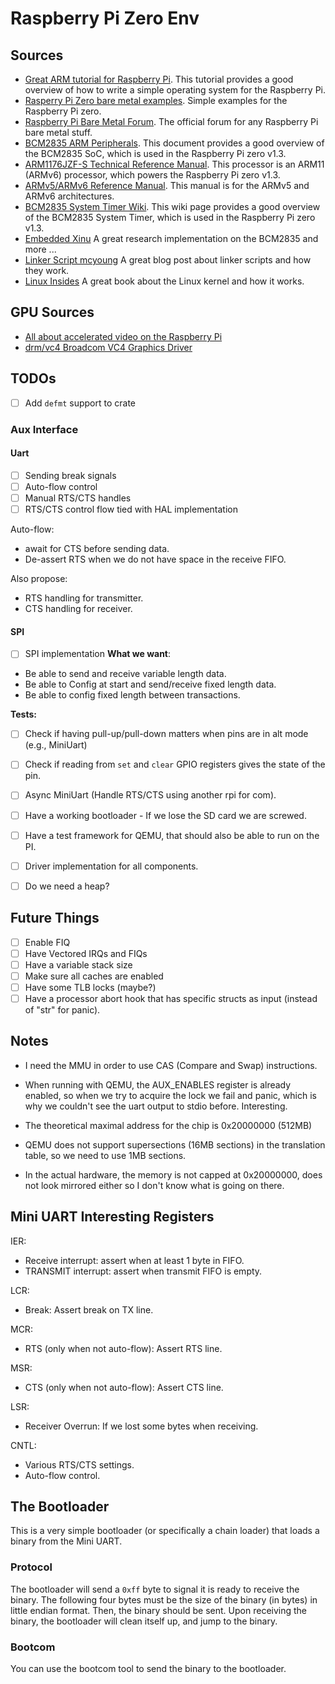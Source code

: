# Raspberry Pi Zero Env

## Sources
- [Great ARM tutorial for Raspberry Pi](https://github.com/BrianSidebotham/arm-tutorial-rpi). This
    tutorial provides a good overview of how to write a simple operating system for the Raspberry Pi.
- [Rasperry Pi Zero bare metal examples](https://github.com/dwelch67/raspberrypi-zero). Simple examples for
    the Raspberry Pi zero.
- [Raspberry Pi Bare Metal Forum](https://forums.raspberrypi.com/viewtopic.php?t=72260). The official forum
    for any Raspberry Pi bare metal stuff.
- [BCM2835 ARM Peripherals](https://www.raspberrypi.org/app/uploads/2012/02/BCM2835-ARM-Peripherals.pdf). This
    document provides a good overview of the BCM2835 SoC, which is used in the Raspberry Pi zero v1.3.
- [ARM1176JZF-S Technical Reference Manual](https://developer.arm.com/documentation/ddi0301/h). This processor
    is an ARM11 (ARMv6) processor, which powers the Raspberry Pi zero v1.3.
- [ARMv5/ARMv6 Reference Manual](ARMv5-ARM.pdf). This manual is for the ARMv5 and ARMv6 architectures.
- [BCM2835 System Timer Wiki](https://xinu.cs.mu.edu/index.php/BCM2835_System_Timer). This wiki page
    provides a good overview of the BCM2835 System Timer, which is used in the Raspberry Pi zero v1.3.
- [Embedded Xinu](https://embedded-xinu.readthedocs.io/en/latest/Introduction.html) A great research implementation
    on the BCM2835 and more ...
- [Linker Script mcyoung](https://mcyoung.xyz/2021/06/01/linker-script/) A great blog post about linker scripts
    and how they work.
- [Linux Insides](https://0xax.gitbooks.io/linux-insides/content/index.html) A great book about the Linux kernel
    and how it works.

## GPU Sources
- [All about accelerated video on the Raspberry Pi](https://forums.raspberrypi.com/viewtopic.php?t=317511)
- [drm/vc4 Broadcom VC4 Graphics Driver](https://www.kernel.org/doc/html/latest/gpu/vc4.html)

## TODOs

- [ ] Add `defmt` support to crate

### Aux Interface
#### Uart
- [ ] Sending break signals
- [ ] Auto-flow control
- [ ] Manual RTS/CTS handles
- [ ] RTS/CTS control flow tied with HAL implementation

Auto-flow:
- await for CTS before sending data.
- De-assert RTS when we do not have space in the receive FIFO.

Also propose:
- RTS handling for transmitter.
- CTS handling for receiver.
#### SPI
- [ ] SPI implementation
__What we want__:
- Be able to send and receive variable length data.
- Be able to Config at start and send/receive fixed length data.
- Be able to config fixed length between transactions.


__Tests:__
- [ ] Check if having pull-up/pull-down matters when pins are in alt mode (e.g., MiniUart)
- [ ] Check if reading from `set` and `clear` GPIO registers gives the state of the pin.

- [ ] Async MiniUart (Handle RTS/CTS using another rpi for com).
- [ ] Have a working bootloader - If we lose the SD card we are screwed.
- [ ] Have a test framework for QEMU, that should also be able to run on the PI.
- [ ] Driver implementation for all components.
- [ ] Do we need a heap?

## Future Things
- [ ] Enable FIQ
- [ ] Have Vectored IRQs and FIQs
- [ ] Have a variable stack size
- [ ] Make sure all caches are enabled
- [ ] Have some TLB locks (maybe?)
- [ ] Have a processor abort hook that has specific structs as input (instead of "str" for panic).

## Notes
- I need the MMU in order to use CAS (Compare and Swap) instructions.
- When running with QEMU, the AUX_ENABLES register is already enabled, so when we try to acquire the lock
    we fail and panic, which is why we couldn't see the uart output to stdio before. Interesting.
- The theoretical maximal address for the chip is 0x20000000 (512MB)
- QEMU does not support supersections (16MB sections) in the translation table, so we need to use 1MB sections.

- In the actual hardware, the memory is not capped at 0x20000000, does not look mirrored either so I don't know what
    is going on there.

## Mini UART Interesting Registers
IER:
- Receive interrupt: assert when at least 1 byte in FIFO.
- TRANSMIT interrupt: assert when transmit FIFO is empty.

LCR:
- Break: Assert break on TX line.

MCR:
- RTS (only when not auto-flow): Assert RTS line.

MSR:
- CTS (only when not auto-flow): Assert CTS line.

LSR:
- Receiver Overrun: If we lost some bytes when receiving.

CNTL:
- Various RTS/CTS settings.
- Auto-flow control.

## The Bootloader

This is a very simple bootloader (or specifically a chain loader) that loads a binary from the Mini UART.

### Protocol

The bootloader will send a `0xff` byte to signal it is ready to receive the binary. The following four bytes
must be the size of the binary (in bytes) in little endian format. Then, the binary should be sent.
Upon receiving the binary, the bootloader will clean itself up, and jump to the binary.

### Bootcom

You can use the bootcom tool to send the binary to the bootloader.
